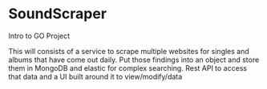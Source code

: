 # SoundScraper

Intro to GO Project

This will consists of a service to scrape multiple websites for singles and albums that have come out daily.
Put those findings into an object and store them in MongoDB and elastic for complex searching.
Rest API to access that data and a UI built around it to view/modify/data
